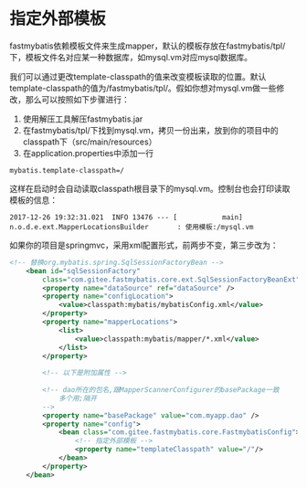# 指定外部模板
fastmybatis依赖模板文件来生成mapper，默认的模板存放在fastmybatis/tpl/下，模板文件名对应某一种数据库，如mysql.vm对应mysql数据库。

我们可以通过更改template-classpath的值来改变模板读取的位置。默认template-classpath的值为/fastmybatis/tpl/。假如你想对mysql.vm做一些修改，那么可以按照如下步骤进行：

1. 使用解压工具解压fastmybatis.jar
2. 在fastmybatis/tpl/下找到mysql.vm，拷贝一份出来，放到你的项目中的classpath下（src/main/resources）
3. 在application.properties中添加一行

```
mybatis.template-classpath=/ 
```

这样在启动时会自动读取classpath根目录下的mysql.vm。控制台也会打印读取模板的信息：

```
2017-12-26 19:32:31.021  INFO 13476 --- [           main] n.o.d.e.ext.MapperLocationsBuilder       : 使用模板:/mysql.vm
```

如果你的项目是springmvc，采用xml配置形式，前两步不变，第三步改为：

```xml
<!-- 替换org.mybatis.spring.SqlSessionFactoryBean -->
	<bean id="sqlSessionFactory"
		class="com.gitee.fastmybatis.core.ext.SqlSessionFactoryBeanExt">
		<property name="dataSource" ref="dataSource" />
		<property name="configLocation">
			<value>classpath:mybatis/mybatisConfig.xml</value>
		</property>
		<property name="mapperLocations">
			<list>
				<value>classpath:mybatis/mapper/*.xml</value>
			</list>
		</property>
		
		<!-- 以下是附加属性 -->
		
		<!-- dao所在的包名,跟MapperScannerConfigurer的basePackage一致 
			多个用;隔开
		-->
		<property name="basePackage" value="com.myapp.dao" />
		<property name="config">
			<bean class="com.gitee.fastmybatis.core.FastmybatisConfig">
				<!-- 指定外部模板 -->
				<property name="templateClasspath" value="/"/>
			</bean>
		</property>
	</bean>
```